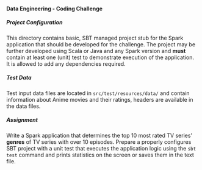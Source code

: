 #### Data Engineering - Coding Challenge

##### Project Configuration

This directory contains basic, SBT managed project stub for the Spark application that should be developed for the challenge.
The project may be further developed using Scala or Java and any Spark version and **must** contain at least one (unit) test to demonstrate execution of the application. 
It is allowed to add any dependencies required.

##### Test Data

Test input data files are located in `src/test/resources/data/` and contain information about Anime movies and their ratings, headers are available in the data files. 

##### Assignment

Write a Spark application that determines the top 10 most rated TV series' **genres** of TV series with over 10 episodes.
Prepare a properly configures SBT project with a unit test that executes the application logic using the `sbt test` command and prints statistics on the screen or saves them in the text file.

